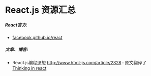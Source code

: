 React.js 资源汇总
===

##### React官方: 
- [facebook.github.io/react](facebook.github.io/react)

##### 文章、博客:
- React.js编程思想 http://www.html-js.com/article/2328 : 原文翻译了[Thinking in react](http://facebook.github.io/react/docs/thinking-in-react.html)
